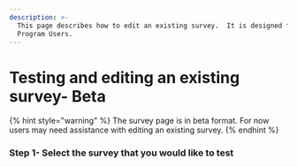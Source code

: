 ```yaml
---
description: >-
  This page describes how to edit an existing survey.  It is designed for
  Program Users.
---
```


# Testing and editing an existing survey- Beta

{% hint style="warning" %}
The survey page is in beta format.  For now users may need assistance with editing an existing survey.
{% endhint %}

### Step 1- Select the survey that you would like to test



